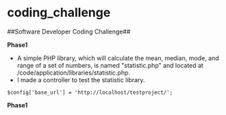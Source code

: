 coding_challenge
================

##Software Developer Coding Challenge##

**Phase1**
* A simple PHP library, which will calculate the mean, median, mode, and range of a set of numbers, is named "statistic.php" and located at /code/application/libraries/statistic.php.
* I made a controller to test the statistic library.

```
$config['base_url']	= 'http://localhost/testproject/';
```



**Phase1**
